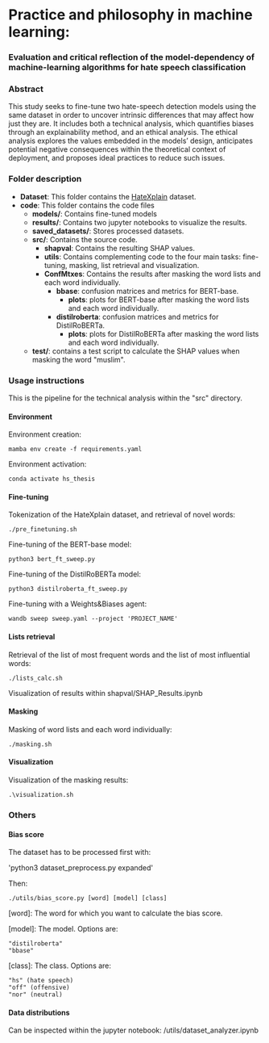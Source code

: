 # **Practice and philosophy in machine learning:**
### **Evaluation and critical reflection of the model-dependency of machine-learning algorithms for hate speech classification**

### **Abstract**
This study seeks to fine-tune two hate-speech detection models using the same dataset in
order to uncover intrinsic differences that may affect how just they are. It includes both a
technical analysis, which quantifies biases through an explainability method, and an ethical
analysis. The ethical analysis explores the values embedded in the models’ design, anticipates
potential negative consequences within the theoretical context of deployment, and proposes
ideal practices to reduce such issues.

### **Folder description**
- **Dataset**: This folder contains the [HateXplain](https://github.com/hate-alert/HateXplain) dataset.
- **code**: This folder contains the code files
  - **models/**: Contains fine-tuned models 
  - **results/**: Contains two jupyter notebooks to visualize the results. 
  - **saved_datasets/**: Stores processed datasets.
  - **src/**: Contains the source code.
     - **shapval**: Contains the resulting SHAP values.
     - **utils**: Contains complementing code to the four main tasks: fine-tuning, masking, list retrieval and visualization.
     - **ConfMtxes**: Contains the results after masking the word lists and each word individually. 
        - **bbase**: confusion matrices and metrics for BERT-base.
             - **plots**: plots for BERT-base after masking the word lists and each word individually.
        - **distilroberta**: confusion matrices and metrics for DistilRoBERTa.
             - **plots**: plots for DistilRoBERTa after masking the word lists and each word individually.
  - **test/**: contains a test script to calculate the SHAP values when masking the word "muslim".



### **Usage instructions**
This is the pipeline for the technical analysis within the "src" directory.
#### Environment
Environment creation:

`mamba env create -f requirements.yaml`

Environment activation:

`conda activate hs_thesis`

#### Fine-tuning
Tokenization of the HateXplain dataset, and retrieval of novel words:

`./pre_finetuning.sh`

Fine-tuning of the BERT-base model:

`python3 bert_ft_sweep.py`

Fine-tuning of the DistilRoBERTa model:

`python3 distilroberta_ft_sweep.py`

Fine-tuning with a Weights&Biases agent:

`wandb sweep sweep.yaml --project 'PROJECT_NAME'`

#### Lists retrieval
Retrieval of the list of most frequent words and the list of most influential words:

`./lists_calc.sh`

Visualization of results within shapval/SHAP_Results.ipynb

#### Masking
Masking of word lists and each word individually:

`./masking.sh`


#### Visualization
Visualization of the masking results:

`.\visualization.sh`


### **Others**
#### Bias score

The dataset has to be processed first with:

'python3 dataset_preprocess.py expanded'

Then: 

`./utils/bias_score.py [word] [model] [class]`

[word]: The word for which you want to calculate the bias score.

[model]: The model. Options are:

    "distilroberta"
    "bbase"

[class]: The class. Options are:

    "hs" (hate speech)
    "off" (offensive)
    "nor" (neutral)

#### Data distributions
Can be inspected within the jupyter notebook:  /utils/dataset_analyzer.ipynb
